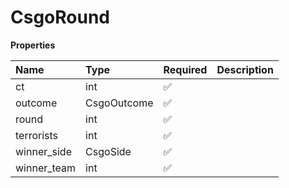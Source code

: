 # CsgoRound

**Properties**

| Name        | Type        | Required | Description |
| :---------- | :---------- | :------- | :---------- |
| ct          | int         | ✅       |             |
| outcome     | CsgoOutcome | ✅       |             |
| round       | int         | ✅       |             |
| terrorists  | int         | ✅       |             |
| winner_side | CsgoSide    | ✅       |             |
| winner_team | int         | ✅       |             |

<!-- This file was generated by liblab | https://liblab.com/ -->
